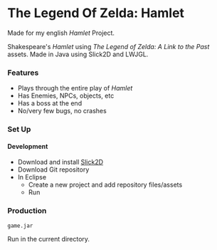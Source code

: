 The Legend Of Zelda: Hamlet
===========================

Made for my english *Hamlet* Project.

Shakespeare's *Hamlet* using *The Legend of Zelda: A Link to the Past* assets. Made in Java using Slick2D and LWJGL.

### Features

* Plays through the entire play of *Hamlet*
* Has Enemies, NPCs, objects, etc
* Has a boss at the end
* No/very few bugs, no crashes

### Set Up

#### Development
* Download and install [Slick2D](http://slick.ninjacave.com/)
* Download Git repository
* In Eclipse
	* Create a new project and add repository files/assets
	* Run
	
### Production

`game.jar`

Run in the current directory.